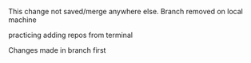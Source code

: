 This change not saved/merge anywhere else. Branch removed on local machine

practicing adding repos from terminal

Changes made in branch first
